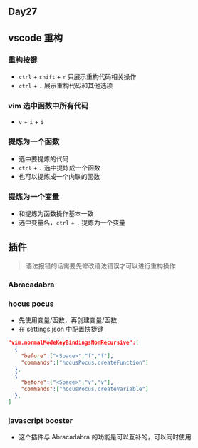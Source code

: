 ## Day27

## vscode 重构

### 重构按键

- `ctrl` + `shift` + `r` 只展示重构代码相关操作
- `ctrl` + `.` 展示重构代码和其他选项

### vim 选中函数中所有代码

- `v` + `i` + `i`

### 提炼为一个函数

- 选中要提炼的代码
- `ctrl` + `.` 选中提炼成一个函数
- 也可以提炼成一个内联的函数

### 提炼为一个变量

- 和提炼为函数操作基本一致
- 选中变量名，`ctrl` + `.` 提炼为一个变量

## 插件

> 语法报错的话需要先修改语法错误才可以进行重构操作

### Abracadabra

### hocus pocus

- 先使用变量/函数，再创建变量/函数
- 在 settings.json 中配置快捷键

```json
"vim.normalModeKeyBindingsNonRecursive":[
  {
    "before":["<Space>","f","f"],
    "commands":["hocusPocus.createFunction"]
  },
  {
    "before":["<Space>","v","v"],
    "commands":["hocusPocus.createVariable"]
  },
]
```

### javascript booster

- 这个插件与 Abracadabra 的功能是可以互补的，可以同时使用
